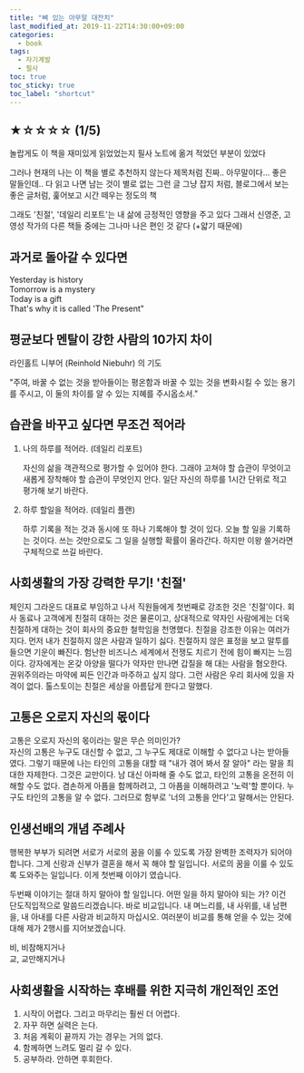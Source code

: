 ```yaml
---
title: "뼈 있는 아무말 대잔치"
last_modified_at: 2019-11-22T14:30:00+09:00
categories:
  - book
tags:
  - 자기계발
  - 필사
toc: true
toc_sticky: true
toc_label: "shortcut"
---
```


## ★☆☆☆☆ (1/5)

놀랍게도 이 책을 재미있게 읽었었는지 필사 노트에 옮겨 적었던 부분이 있었다

그러나 현재의 나는 이 책을 별로 추천하지 않는다 제목처럼 진짜.. 아무말이다... 좋은 말들인데.. 다 읽고 나면 남는 것이 별로 없는 그런 글 그냥 잡지 처럼, 블로그에서 보는 좋은 글처럼, 훑어보고 시간 떼우는 정도의 책

그래도 '친절', '데일리 리포트'는 내 삶에 긍정적인 영향을 주고 있다 그래서 신영준, 고영성 작가의 다른 책들 중에는 그나마 나은 편인 것 같다 (+얇기 때문에)

## 과거로 돌아갈 수 있다면

Yesterday is history  
Tomorrow is a mystery  
Today is a gift  
That's why it is called 'The Present"

## 평균보다 멘탈이 강한 사람의 10가지 차이

라인홀트 니부어 (Reinhold Niebuhr) 의 기도

"주여, 바꿀 수 없는 것을 받아들이는 평온함과 바꿀 수 있는 것을 변화시킬 수 있는 용기를 주시고, 이 둘의 차이를 알 수 있는 지혜를 주시옵소서."

## 습관을 바꾸고 싶다면 무조건 적어라

1. 나의 하루를 적어라. (데일리 리포트)

   자신의 삶을 객관적으로 평가할 수 있어야 한다.
   그래야 고쳐야 할 습관이 무엇이고 새롭게 장착해야 할 습관이 무엇인지 안다. 일단 자신의 하루를 1시간 단위로 적고 평가해 보기 바란다.

2. 하루 할일을 적어라. (데일리 플랜)

   하루 기록을 적는 것과 동시에 또 하나 기록해야 할 것이 있다. 오늘 할 일을 기록하는 것이다. 쓰는 것만으로도 그 일을 실행할 확률이 올라간다. 하지만 이왕 쓸거라면 구체적으로 쓰길 바란다.

## 사회생활의 가장 강력한 무기! '친절'

체인지 그라운드 대표로 부임하고 나서 직원들에게 첫번째로 강조한 것은 '친절'이다. 회사 동료나 고객에게 친절히 대하는 것은 물론이고, 상대적으로 약자인 사람에게는 더욱 친절하게 대하는 것이 회사의 중요한 철학임을 천명했다. 친절을 강조한 이유는 여러가지다. 먼저 내가 친절하지 않은 사람과 일하기 싫다. 친절하지 않은 표정을 보고 말투를 들으면 기운이 빠진다. 험난한 비즈니스 세계에서 전쟁도 치르기 전에 힘이 빠지는 느낌이다. 강자에게는 온갖 아양을 떨다가 약자만 만나면 갑질을 해 대는 사람을 혐오한다. 권위주의라는 마약에 찌든 인간과 마주하고 싶지 않다. 그런 사람은 우리 회사에 있을 자격이 없다. 톨스토이는 친절은 세상을 아름답게 한다고 말했다.

## 고통은 오로지 자신의 몫이다

고통은 오로지 자신의 몫이라는 말은 무슨 의미인가?  
자신의 고통은 누구도 대신할 수 없고, 그 누구도 제대로 이해할 수 없다고 나는 받아들였다. 그렇기 때문에 나는 타인의 고통을 대할 때 "내가 겪어 봐서 잘 알아" 라는 말을 최대한 자제한다. 그것은 교만이다. 남 대신 아파해 줄 수도 없고, 타인의 고통을 온전히 이해할 수도 없다.
겸손하게 아픔을 함께하려고, 그 아픔을 이해하려고 '노력'할 뿐이다. 누구도 타인의 고통을 알 수 없다. 그러므로 함부로 '너의 고통을 안다'고 말해서는 안된다.

## 인생선배의 개념 주례사

행복한 부부가 되려면 서로가 서로의 꿈을 이룰 수 있도록 가장 완벽한 조력자가 되어야 합니다. 그게 신랑과 신부가 결혼을 해서 꼭 해야 할 일입니다.
서로의 꿈을 이룰 수 있도록 도와주는 일입니다. 이게 첫번째 이야기 였습니다.

두번째 이야기는 절대 하지 말아야 할 일입니다. 어떤 일을 하지 말아야 되는 가? 이건 단도직입적으로 말씀드리겠습니다. 바로 비교입니다.
내 며느리를, 내 사위를, 내 남편을, 내 아내를 다른 사람과 비교하지 마십시오. 여러분이 비교를 통해 얻을 수 있는 것에 대해 제가 2행시를 지어보겠습니다.

비, 비참해지거나  
교, 교만해지거나

## 사회생활을 시작하는 후배를 위한 지극히 개인적인 조언

1. 시작이 어렵다. 그리고 마무리는 훨씬 더 어렵다.
2. 자꾸 하면 실력은 는다.
3. 처음 계획이 끝까지 가는 경우는 거의 없다.
4. 함께하면 느려도 멀리 갈 수 있다.
5. 공부하라. 안하면 후회한다.

